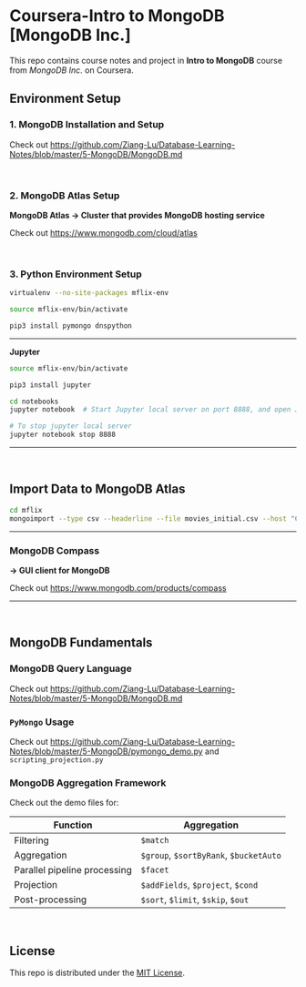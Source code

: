 # Coursera-Intro to MongoDB   [MongoDB Inc.]

This repo contains course notes and project in **Intro to MongoDB** course from *MongoDB Inc.* on Coursera.

## Environment Setup

### 1. MongoDB Installation and Setup

Check out https://github.com/Ziang-Lu/Database-Learning-Notes/blob/master/5-MongoDB/MongoDB.md

<br>

### 2. MongoDB Atlas Setup

**MongoDB Atlas -> Cluster that provides MongoDB hosting service**

Check out https://www.mongodb.com/cloud/atlas

<br>

### 3. Python Environment Setup

```bash
virtualenv --no-site-packages mflix-env
```

```bash
source mflix-env/bin/activate

pip3 install pymongo dnspython
```

***

**Jupyter**

```bash
source mflix-env/bin/activate

pip3 install jupyter

cd notebooks
jupyter notebook  # Start Jupyter local server on port 8888, and open Jupyter interface in the browser

# To stop jupyter local server
jupyter notebook stop 8888
```

***

<br>

## Import Data to MongoDB Atlas

```bash
cd mflix
mongoimport --type csv --headerline --file movies_initial.csv --host "Cluster0-shard-0/cluster0-shard-00-00-hanbs.mongodb.net:27017,cluster0-shard-00-01-hanbs.mongodb.net:27017,cluster0-shard-00-02-hanbs.mongodb.net:27017" --db mflix --collection movies_initial --authenticationDatabase admin --ssl --username <username> --password <password>
```

***

### MongoDB Compass

**-> GUI client for MongoDB**

Check out https://www.mongodb.com/products/compass

***

<br>

## MongoDB Fundamentals

### MongoDB Query Language

Check out https://github.com/Ziang-Lu/Database-Learning-Notes/blob/master/5-MongoDB/MongoDB.md

### `PyMongo` Usage

Check out https://github.com/Ziang-Lu/Database-Learning-Notes/blob/master/5-MongoDB/pymongo_demo.py and `scripting_projection.py`

### MongoDB Aggregation Framework

Check out the demo files for:

| Function                     | Aggregation                            |
| ---------------------------- | -------------------------------------- |
| Filtering                    | `$match`                               |
| Aggregation                  | `$group`, `$sortByRank`, `$bucketAuto` |
| Parallel pipeline processing | `$facet`                               |
| Projection                   | `$addFields`, `$project`, `$cond`      |
| Post-processing              | `$sort`, `$limit`, `$skip`, `$out`     |

<br>

## License

This repo is distributed under the <a href="https://github.com/Ziang-Lu/Intro-to-MongoDB/blob/master/LICENSE">MIT License</a>.